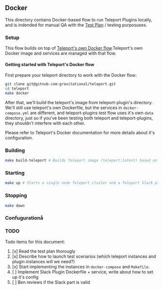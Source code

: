 ## Docker

This directory contains Docker-based flow to run Teleport Plugins locally, and is indended for manual QA with the [Test Plan](../testplan.md) / testing purposuses.

### Setup

This flow builds on top of [Teleport's own Docker flow](https://github.com/gravitational/teleport/tree/master/docker).Teleport's own Docker image and services are managed with that flow.

#### Getting started with Teleport's Docker flow

First prepare your teleport directory to work with the Docker flow: 

```bash
git clone git@gitnub.com:gravitational/teleport.git
cd teleport
make docker
```

After that, we'll build the teleport's image from teleport-plugin's directory.
We'll still use teleport's own Dockerfile, but the services in `docker-compose.yml` are different,
and teleport-plugins test flow uses it's own `data` directory, just so if you've been testing both
teleport and teleport-plugins, they shouldn't interfere with each other.

Please refer to Teleport's Docker documentation for more details about it's configuration.

### Building

```bash
make build-teleport # Builds Teleport image (teleport:latest) based on Teleport's docker/Dockerfile and build assets buildbox:latest image.
```

### Starting

```bash
make up # Starts a single node Teleport cluster and a Teleport Slack plugin alongside it.
```

### Stopping

```bash
make down
```

### Confugurationå

### TODO

Todo items for this document:
1. [x] Read the test plan thorougly
2. [x] Describe how to launch test scenarios (which teleport instances and plugin instances will we need?)
3. [x] Start implementing the instances in `docker-compose` and `Makefile`.
4. [ ] Implement Slack Plugin Dockerfile + service, write about how to set up it's config
5. [ ] Ben reviews if the Slack part is valid